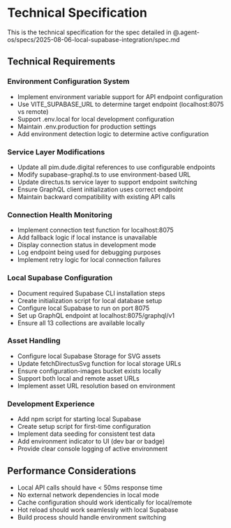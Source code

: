 # Technical Specification

This is the technical specification for the spec detailed in @.agent-os/specs/2025-08-06-local-supabase-integration/spec.md

## Technical Requirements

### Environment Configuration System
- Implement environment variable support for API endpoint configuration
- Use VITE_SUPABASE_URL to determine target endpoint (localhost:8075 vs remote)
- Support .env.local for local development configuration
- Maintain .env.production for production settings
- Add environment detection logic to determine active configuration

### Service Layer Modifications
- Update all pim.dude.digital references to use configurable endpoints
- Modify supabase-graphql.ts to use environment-based URL
- Update directus.ts service layer to support endpoint switching
- Ensure GraphQL client initialization uses correct endpoint
- Maintain backward compatibility with existing API calls

### Connection Health Monitoring
- Implement connection test function for localhost:8075
- Add fallback logic if local instance is unavailable
- Display connection status in development mode
- Log endpoint being used for debugging purposes
- Implement retry logic for local connection failures

### Local Supabase Configuration
- Document required Supabase CLI installation steps
- Create initialization script for local database setup
- Configure local Supabase to run on port 8075
- Set up GraphQL endpoint at localhost:8075/graphql/v1
- Ensure all 13 collections are available locally

### Asset Handling
- Configure local Supabase Storage for SVG assets
- Update fetchDirectusSvg function for local storage URLs
- Ensure configuration-images bucket exists locally
- Support both local and remote asset URLs
- Implement asset URL resolution based on environment

### Development Experience
- Add npm script for starting local Supabase
- Create setup script for first-time configuration
- Implement data seeding for consistent test data
- Add environment indicator to UI (dev bar or badge)
- Provide clear console logging of active environment

## Performance Considerations

- Local API calls should have < 50ms response time
- No external network dependencies in local mode
- Cache configuration should work identically for local/remote
- Hot reload should work seamlessly with local Supabase
- Build process should handle environment switching